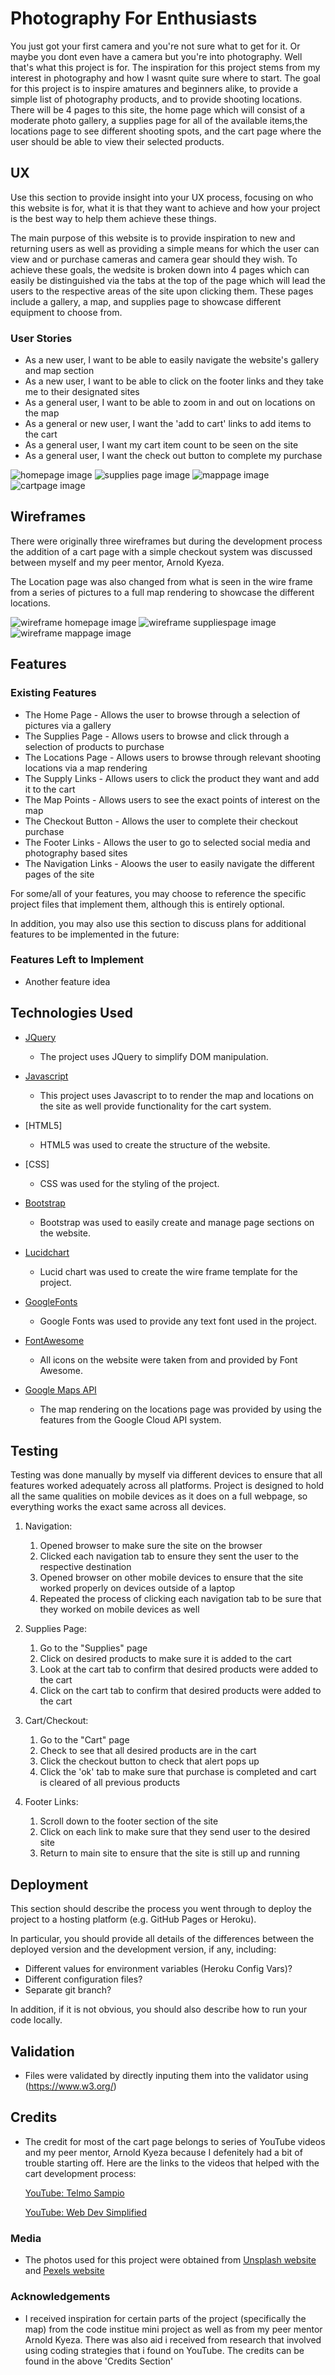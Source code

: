 # Photography For Enthusiasts

You just got your first camera and you're not sure what to get for it. Or maybe you dont even have a camera but you're
into photography. Well that's what this project is for. The inspiration for this project stems from my interest in photography
and how I wasnt quite sure where to start. The goal for this project is to inspire amatures and beginners alike, to provide a 
simple list of photography products, and to provide shooting locations. There will be 4 pages to this site, the home page which will consist of 
a moderate photo gallery, a supplies page for all of the available items,the locations page to see different shooting spots, and the cart page 
where the user should be able to view their selected products.


 
## UX
 
Use this section to provide insight into your UX process, focusing on who this website is for, what it is that they want to achieve and how 
your project is the best way to help them achieve these things.

The main purpose of this website is to provide inspiration to new and returning users as well as providing a simple 
means for which the user can view and or purchase cameras and camera gear should they wish. To achieve these goals, the wedsite
is broken down into 4 pages which can easily be distinguished via the tabs at the top of the page which will lead the users to
the respective areas of the site upon clicking them. These pages include a gallery, a map, and supplies page to showcase different 
equipment to choose from.  

### User Stories
- As a new user, I want to be able to easily navigate the website's gallery and map section
- As a new user, I want to be able to click on the footer links and they take me to their designated sites
- As a general user, I want to be able to zoom in and out on locations on the map
- As a general or new user, I want the 'add to cart' links to add items to the cart
- As a general user, I want my cart item count to be seen on the site
- As a general user, I want the check out button to complete my purchase

![homepage image](https://github.com/Alonta34/photographyForEnthusiasts/raw/master/assets/Images/home-page.png)
![supplies page image](https://github.com/Alonta34/photographyForEnthusiasts/raw/master/assets/Images/supplies-page.png)
![mappage image](https://github.com/Alonta34/photographyForEnthusiasts/raw/master/assets/Images/map-page.png)
![cartpage image](https://github.com/Alonta34/photographyForEnthusiasts/raw/master/assets/Images/cart-page.png)



## Wireframes

There were originally three wireframes but during the development process the addition of a cart page with a 
simple checkout system was discussed between myself and my peer mentor, Arnold Kyeza. 

The Location page was also changed from what is seen in the wire frame from a series of pictures to a full
map rendering to showcase the different locations.


![wireframe homepage image](https://github.com/Alonta34/photographyForEnthusiasts/raw/master/assets/Images/wireframe-home-page.png)
![wireframe suppliespage image](https://github.com/Alonta34/photographyForEnthusiasts/raw/master/assets/Images/wireframe-supplies-page.png)
![wireframe mappage image](https://github.com/Alonta34/photographyForEnthusiasts/raw/master/assets/Images/wireframe-map-page.png)




## Features
 
### Existing Features

- The Home Page - Allows the user to browse through a selection of pictures via a gallery
- The Supplies Page - Allows users to browse and click through a selection of products to purchase
- The Locations Page - Allows users to browse through relevant shooting locations via a map rendering
- The Supply Links - Allows users to click the product they want and add it to the cart
- The Map Points - Allows users to see the exact points of interest on the map
- The Checkout Button - Allows the user to complete their checkout purchase
- The Footer Links - Allows the user to go to selected social media and photography based sites
- The Navigation Links - Aloows the user to easily navigate the different pages of the site


For some/all of your features, you may choose to reference the specific project files that implement them, although this is entirely optional.

In addition, you may also use this section to discuss plans for additional features to be implemented in the future:

### Features Left to Implement
- Another feature idea

## Technologies Used

- [JQuery](https://jquery.com)
    - The project uses JQuery to simplify DOM manipulation.

- [Javascript](https://jquery.com)
    - This project uses Javascript to to render the map and locations on the site as well provide functionality for the cart system.

- [HTML5]
    - HTML5 was used to create the structure of the website.

- [CSS]
    - CSS was used for the styling of the project.

- [Bootstrap](https://jquery.com)
    - Bootstrap was used to easily create and manage page sections on the website.

- [Lucidchart](https://jquery.com)
    - Lucid chart was used to create the wire frame template for the project.

- [GoogleFonts](https://jquery.com)
    - Google Fonts was used to provide any text font used in the project.

- [FontAwesome](https://jquery.com)
    - All icons on the website were taken from and provided by Font Awesome.

- [Google Maps API](https://console.cloud.google.com/apis/credentials?project=positive-shell-299821&supportedpurview=project)
    - The map rendering on the locations page was provided by using the features from the Google Cloud API system.

## Testing

Testing was done manually by myself via different devices to ensure that all features worked adequately across all platforms.
Project is designed to hold all the same qualities on mobile devices as it does on a full webpage, so everything works the exact
same across all devices.

1. Navigation:
    1. Opened browser to make sure the site on the browser
    2. Clicked each navigation tab to ensure they sent the user to the respective destination
    3. Opened browser on other mobile devices to ensure that the site worked properly on devices outside of a laptop
    4. Repeated the process of clicking each navigation tab to be sure that they worked on mobile devices as well

2. Supplies Page:
    1. Go to the "Supplies" page
    2. Click on desired products to make sure it is added to the cart
    3. Look at the cart tab to confirm that desired products were added to the cart
    4. Click on the cart tab to confirm that desired products were added to the cart

3. Cart/Checkout:
    1. Go to the "Cart" page
    2. Check to see that all desired products are in the cart
    3. Click the checkout button to check that alert pops up
    4. Click the 'ok' tab to make sure that purchase is completed and cart is cleared of all previous products

4. Footer Links:
    1. Scroll down to the footer section of the site
    2. Click on each link to make sure that they send user to the desired site
    3. Return to main site to ensure that the site is still up and running


## Deployment

This section should describe the process you went through to deploy the project to a hosting platform (e.g. GitHub Pages or Heroku).

In particular, you should provide all details of the differences between the deployed version and the development version, if any, including:
- Different values for environment variables (Heroku Config Vars)?
- Different configuration files?
- Separate git branch?

In addition, if it is not obvious, you should also describe how to run your code locally.

## Validation
- Files were validated by directly inputing them into the validator using (https://www.w3.org/)


## Credits
- The credit for most of the cart page belongs to series of YouTube videos and my peer mentor, Arnold Kyeza
    because I defenitely had a bit of trouble starting off. Here are the links to the videos that helped 
    with the cart development process: 

    [YouTube: Telmo Sampio](https://www.youtube.com/watch?v=B20Getj_Zk4&list=PLD9SRxG6ST3HignjcXUX6w8RcT0_b5ihV)
    
    [YouTube: Web Dev Simplified](https://www.youtube.com/watch?v=YeFzkC2awTM)




### Media
- The photos used for this project were obtained from 
    [Unsplash website](https://unsplash.com/) and [Pexels website](https://www.pexels.com/)

### Acknowledgements

- I received inspiration for certain parts of the project (specifically the map) from the code institue mini
  project as well as from my peer mentor Arnold Kyeza. There was also aid i received from
  research that involved using coding strategies that i found on YouTube. The credits can
  be found in the above 'Credits Section'
